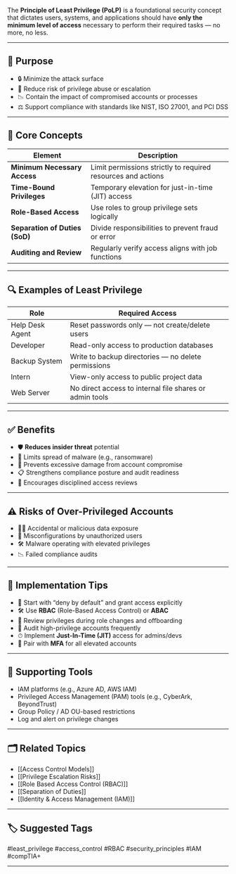 The **Principle of Least Privilege (PoLP)** is a foundational security concept that dictates users, systems, and applications should have **only the minimum level of access** necessary to perform their required tasks — no more, no less.

---

## 🎯 Purpose

- 🔒 Minimize the attack surface
- 🚫 Reduce risk of privilege abuse or escalation
- 📉 Contain the impact of compromised accounts or processes
- ⚖ Support compliance with standards like NIST, ISO 27001, and PCI DSS

---

## 🧱 Core Concepts

| Element         | Description |
|------------------|-------------|
| **Minimum Necessary Access** | Limit permissions strictly to required resources and actions |
| **Time-Bound Privileges**    | Temporary elevation for just-in-time (JIT) access |
| **Role-Based Access**        | Use roles to group privilege sets logically |
| **Separation of Duties (SoD)** | Divide responsibilities to prevent fraud or error |
| **Auditing and Review**      | Regularly verify access aligns with job functions |

---

## 🔍 Examples of Least Privilege

| Role            | Required Access |
|------------------|------------------|
| Help Desk Agent  | Reset passwords only — not create/delete users |
| Developer        | Read-only access to production databases |
| Backup System    | Write to backup directories — no delete permissions |
| Intern           | View-only access to public project data |
| Web Server       | No direct access to internal file shares or admin tools |

---

## ✅ Benefits

- 🛡 **Reduces insider threat** potential
- 🧬 Limits spread of malware (e.g., ransomware)
- 🚨 Prevents excessive damage from account compromise
- 📋 Strengthens compliance posture and audit readiness
- 🔁 Encourages disciplined access reviews

---

## ⚠️ Risks of Over-Privileged Accounts

- 🧑‍💼 Accidental or malicious data exposure
- 🐛 Misconfigurations by unauthorized users
- 🛠 Malware operating with elevated privileges
- 📉 Failed compliance audits

---

## 🔧 Implementation Tips

- 🎯 Start with “deny by default” and grant access explicitly
- 🛠 Use **RBAC** (Role-Based Access Control) or **ABAC**
- 🔄 Review privileges during role changes and offboarding
- 🧪 Audit high-privilege accounts frequently
- ⏱ Implement **Just-In-Time (JIT)** access for admins/devs
- 🧩 Pair with **MFA** for all elevated accounts

---

## 🔐 Supporting Tools

- IAM platforms (e.g., Azure AD, AWS IAM)
- Privileged Access Management (PAM) tools (e.g., CyberArk, BeyondTrust)
- Group Policy / AD OU-based restrictions
- Log and alert on privilege changes

---

## 🗂 Related Topics

- [[Access Control Models]]
- [[Privilege Escalation Risks]]
- [[Role Based Access Control (RBAC)]]
- [[Separation of Duties]]
- [[Identity & Access Management (IAM)]]

---

## 🏷 Suggested Tags

#least_privilege #access_control #RBAC #security_principles #IAM #compTIA+

---
